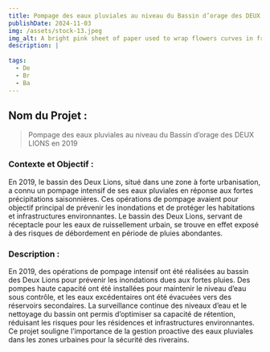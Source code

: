 ```yaml
---
title: Pompage des eaux pluviales au niveau du Bassin d’orage des DEUX LIONS en 2019
publishDate: 2024-11-03 
img: /assets/stock-13.jpeg
img_alt: A bright pink sheet of paper used to wrap flowers curves in front of rich blue background
description: |
  
tags:
  - De
  - Br
  - Ba
---
```



## Nom du Projet : 

> Pompage des eaux pluviales au niveau du Bassin d’orage des DEUX LIONS en 2019

### Contexte et Objectif : 

En 2019, le bassin des Deux Lions, situé dans une zone à forte urbanisation, a connu un pompage intensif de ses eaux pluviales en réponse aux fortes précipitations saisonnières. Ces opérations de pompage avaient pour objectif principal de prévenir les inondations et de protéger les habitations et infrastructures environnantes. Le bassin des Deux Lions, servant de réceptacle pour les eaux de ruissellement urbain, se trouve en effet exposé à des risques de débordement en période de pluies abondantes.

### Description :

En 2019, des opérations de pompage intensif ont été réalisées au bassin des Deux Lions pour prévenir les inondations dues aux fortes pluies. Des pompes haute capacité ont été installées pour maintenir le niveau d’eau sous contrôle, et les eaux excédentaires ont été évacuées vers des réservoirs secondaires. La surveillance continue des niveaux d’eau et le nettoyage du bassin ont permis d’optimiser sa capacité de rétention, réduisant les risques pour les résidences et infrastructures environnantes. Ce projet souligne l’importance de la gestion proactive des eaux pluviales dans les zones urbaines pour la sécurité des riverains.